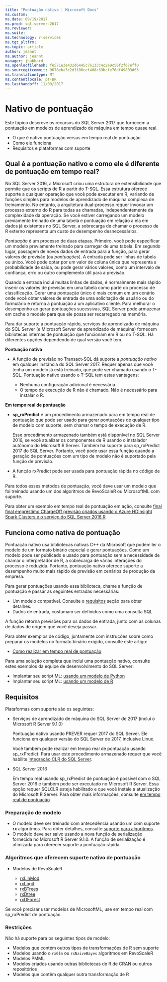 ```yaml
---
title: "Pontuação nativo | Microsoft Docs"
ms.custom: 
ms.date: 09/19/2017
ms.prod: sql-server-2017
ms.reviewer: 
ms.suite: 
ms.technology: r-services
ms.tgt_pltfrm: 
ms.topic: article
author: jeannt
ms.author: jeannt
manager: jhubbard
ms.openlocfilehash: fe571e3e432d6445c76133c4c2a9c56f2f67eff0
ms.sourcegitcommit: 9678eba3c2d3100cef408c69bcfe76df49803d63
ms.translationtype: MT
ms.contentlocale: pt-BR
ms.lasthandoff: 11/09/2017
---
```

# <a name="native-scoring"></a>Nativo de pontuação

Este tópico descreve os recursos do SQL Server 2017 que fornecem a pontuação em modelos de aprendizado de máquina em tempo quase real.

+ O que é nativo pontuação versus em tempo real de pontuação
+ Como ele funciona
+ Requisitos e plataformas com suporte

## <a name="what-is-native-scoring-and-how-is-it-different-from-realtime-scoring"></a>Qual é a pontuação nativo e como ele é diferente de pontuação em tempo real?

No SQL Server 2016, a Microsoft criou uma estrutura de extensibilidade que permite que os scripts de R a partir do T-SQL. Essa estrutura oferece suporte a qualquer operação que você pode executar em R, variando de funções simples para modelos de aprendizado de máquina complexa de treinamento. No entanto, a arquitetura dual-processo requer invocar um processo externo do R para todas as chamadas, independentemente da complexidade da operação. Se você estiver carregando um modelo previamente treinado de uma tabela e pontuação em relação a ela em dados já existentes no SQL Server, a sobrecarga de chamar o processo de R externo representa um custo de desempenho desnecessários.

_Pontuação_ é um processo de duas etapas. Primeiro, você pode especificar um modelo previamente treinado para carregar de uma tabela. Em segundo lugar, passagem de novos dados de entrada para a função, para gerar valores de previsão (ou _pontuações_). A entrada pode ser linhas de tabela ou único. Você pode optar por um valor de coluna única que representa a probabilidade de saída, ou pode gerar vários valores, como um intervalo de confiança, erro ou outro complemento útil para a previsão.

Quando a entrada inclui muitas linhas de dados, é normalmente mais rápido inserir os valores de previsão em uma tabela como parte do processo de classificação.  Gerar uma pontuação único é mais comum em um cenário onde você obter valores de entrada de uma solicitação de usuário ou do formulário e retorna a pontuação a um aplicativo cliente. Para melhorar o desempenho ao gerar pontuações sucessivas, SQL Server pode armazenar em cache o modelo para que ele possa ser recarregado na memória.

Para dar suporte a pontuação rápido, serviços de aprendizado de máquina do SQL Server (e Microsoft Server de aprendizado de máquina) fornecem bibliotecas internas de pontuação que funcionam em R ou no T-SQL. Há diferentes opções dependendo de qual versão você tem.

**Pontuação nativa**

+ A função de previsão no Transact-SQL dá suporte a _pontuação nativo_ em qualquer instância do SQL Server 2017. Requer apenas que você tenha um modelo já está treinado, que pode ser chamado usando o T-SQL. Pontuação nativo usando o T-SQL tem estas vantagens:

    + Nenhuma configuração adicional é necessária.
    + O tempo de execução de R não é chamado. Não é necessário para instalar o R.

**Em tempo real de pontuação**

+ **sp_rxPredict** é um procedimento armazenado para em tempo real de pontuação que pode ser usado para gerar pontuações de qualquer tipo de modelo com suporte, sem chamar o tempo de execução de R.

  Esse procedimento armazenado também está disponível no SQL Server 2016, se você atualizar os componentes de R usando o instalador autônomo do Microsoft R Server. Também há suporte para sp_rxPredict 2017 do SQL Server. Portanto, você pode usar essa função quando a geração de pontuações com um tipo de modelo não é suportado pela função de previsão.

+ A função rxPredict pode ser usada para pontuação rápida no código de R.

Para todos esses métodos de pontuação, você deve usar um modelo que foi treinado usando um dos algoritmos de RevoScaleR ou MicrosoftML com suporte.

Para obter um exemplo em tempo real de pontuação em ação, consulte [final final empréstimo ChargeOff previsão criados usando o Azure HDInsight Spark Clusters e o serviço do SQL Server 2016 R](https://blogs.msdn.microsoft.com/rserver/2017/06/29/end-to-end-loan-chargeoff-prediction-built-using-azure-hdinsight-spark-clusters-and-sql-server-2016-r-service/)

## <a name="how-native-scoring-works"></a>Funciona como nativa de pontuação

Pontuação nativo usa bibliotecas nativas C++ da Microsoft que podem ler o modelo de um formato binário especial e gerar pontuações. Como um modelo pode ser publicado e usado para pontuação sem a necessidade de chamar o interpretador de R, a sobrecarga de várias interações do processo é reduzida. Portanto, pontuação nativo oferece suporte a desempenho muito mais rápido de previsão em cenários de produção da empresa.

Para gerar pontuações usando essa biblioteca, chame a função de pontuação e passar as seguintes entradas necessárias:

+ Um modelo compatível. Consulte o [requisitos](#Requirements) seção para obter detalhes.
+ Dados de entrada, costumam ser definidos como uma consulta SQL

A função retorna previsões para os dados de entrada, junto com as colunas de dados de origem que você deseja passar.

Para obter exemplos de código, juntamente com instruções sobre como preparar os modelos no formato binário exigido, consulte este artigo:

+ [Como realizar em tempo real de pontuação](r/how-to-do-realtime-scoring.md)

Para uma solução completa que inclui uma pontuação nativo, consulte estes exemplos da equipe de desenvolvimento do SQL Server:

+ Implantar seu script ML: [usando um modelo de Python](https://microsoft.github.io/sql-ml-tutorials/python/rentalprediction/step/3.html)
+ Implantar seu script ML: [usando um modelo de R](https://microsoft.github.io/sql-ml-tutorials/R/rentalprediction/step/3.html)

## <a name="requirements"></a>Requisitos

Plataformas com suporte são os seguintes:

+ Serviços de aprendizado de máquina do SQL Server de 2017 (inclui o Microsoft R Server 9.1.0)
    
    Pontuação nativo usando PREVER requer 2017 do SQL Server.
    Ele funciona em qualquer versão do SQL Server de 2017, inclusive Linux.

    Você também pode realizar em tempo real de pontuação usando sp_rxPredict. Para usar este procedimento armazenado requer que você habilite [integração CLR do SQL Server](https://docs.microsoft.com/dotnet/framework/data/adonet/sql/introduction-to-sql-server-clr-integration).

+ SQL Server 2016

   Em tempo real usando sp_rxPredict de pontuação é possível com o SQL Server 2016 e também pode ser executado no Microsoft R Server. Essa opção requer SQLCLR esteja habilitado e que você instale a atualização do Microsoft R Server.
   Para obter mais informações, consulte [em tempo real de pontuação](Real-time-scoring.md)

### <a name="model-preparation"></a>Preparação de modelo

+ O modelo deve ser treinado com antecedência usando um com suporte **rx** algoritmos. Para obter detalhes, consulte [suporte para algoritmos](#bkmk_native_supported_algos).
+ O modelo deve ser salvo usando a nova função de serialização fornecida no Microsoft R Server 9.1.0. A função de serialização é otimizada para oferecer suporte a pontuação rápida.

### <a name="bkmk_native_supported_algos"></a>Algoritmos que oferecem suporte nativo de pontuação

+ Modelos de RevoScaleR

  + [rxLinMod](https://docs.microsoft.com/r-server/r-reference/revoscaler/rxlinmod)
  + [rxLogit](https://docs.microsoft.com/r-server/r-reference/revoscaler/rxlogit)
  + [rxBTrees](https://docs.microsoft.com/r-server/r-reference/revoscaler/rxbtrees)
  + [rxDtree](https://docs.microsoft.com/r-server/r-reference/revoscaler/rxdtree)
  + [rxDForest](https://docs.microsoft.com/r-server/r-reference/revoscaler/rxdforest)

Se você precisar usar modelos de MicrosoftML, use em tempo real com sp_rxPredict de pontuação.

### <a name="restrictions"></a>Restrições

Não há suporte para os seguintes tipos de modelo:

+ Modelos que contém outros tipos de transformações de R sem suporte
+ Modelos usando o `rxGlm` ou `rxNaiveBayes` algoritmos em RevoScaleR
+ Modelos PMML
+ Modelos criados usando outras bibliotecas de R de CRAN ou outros repositórios
+ Modelos que contêm qualquer outra transformação de R
